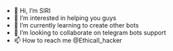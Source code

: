 - 👋 Hi, I’m SIRI
- 👀 I’m interested in helping you guys
- 🌱 I’m currently learning to create other bots
- 💞️ I’m looking to collaborate on telegram bots support
- 📫 How to reach me @Ethicall_hacker

<!---
Autofilterbotv2/Autofilterbotv2 is a ✨ special ✨ repository because its `README.md` (this file) appears on your GitHub profile.
You can click the Preview link to take a look at your changes.
--->
